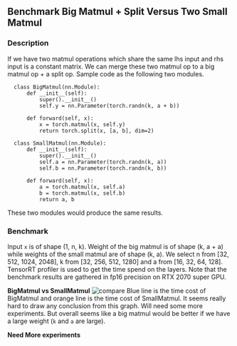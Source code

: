 ## Benchmark Big Matmul + Split Versus Two Small Matmul
### Description
If we have two matmul operations which share the same lhs input and rhs input is a constant matrix. We can merge these two matmul op to a big matmul op + a split op. Sample code as the following two modules.
```
  class BigMatmul(nn.Module):
      def __init__(self):
          super().__init__()
          self.y = nn.Parameter(torch.randn(k, a + b))

      def forward(self, x):
          x = torch.matmul(x, self.y)
          return torch.split(x, [a, b], dim=2)

  class SmallMatmul(nn.Module):
      def __init__(self):
          super().__init__()
          self.a = nn.Parameter(torch.randn(k, a))
          self.b = nn.Parameter(torch.randn(k, b))

      def forward(self, x):
          a = torch.matmul(x, self.a)
          b = torch.matmul(x, self.b)
          return a, b
```
These two modules would produce the same results.
### Benchmark
Input `x` is of shape (1, n, k). Weight of the big matmul is of shape (k, a + a) while weights of the small matmul are of shape (k, a). We select n from [32, 512, 1024, 2048], k from [32, 256, 512, 1280] and a from [16, 32, 64, 128]. TensorRT profiler is used to get the time spend on the layers. Note that the benchmark results are gathered in fp16 precision on RTX 2070 super GPU.

**BigMatmul vs SmallMatmul**
![compare](https://user-images.githubusercontent.com/20773414/135383410-33617e3b-9153-41f3-93e2-ae4a6701c2ad.png)
Blue line is the time cost of BigMatmul and orange line is the time cost of SmallMatmul.
It seems really hard to draw any conclusion from this graph. Will need some more experiments. But overall seems like a big matmul would be better if we have a large weight (`k` and `a` are large).

**Need More experiments**

